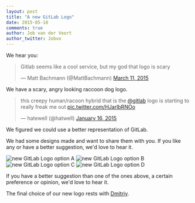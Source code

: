```yaml
---
layout: post
title: "A new GitLab Logo"
date: 2015-05-18
comments: true
author: Job van der Voort
author_twitter: Jobvo
---
```


We hear you:

<blockquote class="twitter-tweet" lang="en"><p lang="en" dir="ltr">Gitlab seems like a cool service, but my god that logo is scary</p>&mdash; Matt Bachmann (@MattBachmann) <a href="https://twitter.com/MattBachmann/status/575671070268768256">March 11, 2015</a></blockquote>
<script async src="//platform.twitter.com/widgets.js" charset="utf-8"></script>

We have a scary, angry looking raccoon dog logo.

<blockquote class="twitter-tweet" data-cards="hidden" lang="en"><p lang="en" dir="ltr">this creepy human/racoon hybrid that is the <a href="https://twitter.com/gitlab">@gitlab</a> logo is starting to really freak me out <a href="http://t.co/HJarlbRNOo">pic.twitter.com/HJarlbRNOo</a></p>&mdash; hatewell (@hatwell) <a href="https://twitter.com/hatwell/status/556028082709348352">January 16, 2015</a></blockquote>
<script async src="//platform.twitter.com/widgets.js" charset="utf-8"></script>

We figured we could use a better representation of GitLab.

We had some designs made and want to share them with you. If you like any
or have a better suggestion, we'd love to hear it.

<!-- more -->

![new GitLab Logo option A](/images/new_logo/A.jpg)
![new GitLab Logo option B](/images/new_logo/B.jpg)
![new GitLab Logo option C](/images/new_logo/C.jpg)
![new GitLab Logo option D](/images/new_logo/D.jpg)

If you have a better suggestion than one of the ones above, a certain preference
or opinion, we'd love to hear it.

The final choice of our new logo rests with [Dmitriy](https://twitter.com/dzaporozhets).
